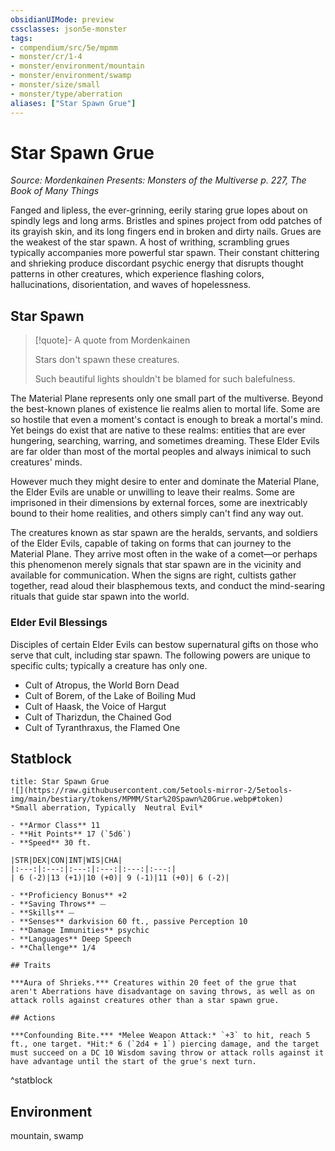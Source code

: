 ```yaml
---
obsidianUIMode: preview
cssclasses: json5e-monster
tags:
- compendium/src/5e/mpmm
- monster/cr/1-4
- monster/environment/mountain
- monster/environment/swamp
- monster/size/small
- monster/type/aberration
aliases: ["Star Spawn Grue"]
---
```

# Star Spawn Grue
*Source: Mordenkainen Presents: Monsters of the Multiverse p. 227, The Book of Many Things*  

Fanged and lipless, the ever-grinning, eerily staring grue lopes about on spindly legs and long arms. Bristles and spines project from odd patches of its grayish skin, and its long fingers end in broken and dirty nails. Grues are the weakest of the star spawn. A host of writhing, scrambling grues typically accompanies more powerful star spawn. Their constant chittering and shrieking produce discordant psychic energy that disrupts thought patterns in other creatures, which experience flashing colors, hallucinations, disorientation, and waves of hopelessness.

## Star Spawn

> [!quote]- A quote from Mordenkainen  
> 
> Stars don't spawn these creatures.
> 
> Such beautiful lights shouldn't be blamed for such balefulness.

The Material Plane represents only one small part of the multiverse. Beyond the best-known planes of existence lie realms alien to mortal life. Some are so hostile that even a moment's contact is enough to break a mortal's mind. Yet beings do exist that are native to these realms: entities that are ever hungering, searching, warring, and sometimes dreaming. These Elder Evils are far older than most of the mortal peoples and always inimical to such creatures' minds.

However much they might desire to enter and dominate the Material Plane, the Elder Evils are unable or unwilling to leave their realms. Some are imprisoned in their dimensions by external forces, some are inextricably bound to their home realities, and others simply can't find any way out.

The creatures known as star spawn are the heralds, servants, and soldiers of the Elder Evils, capable of taking on forms that can journey to the Material Plane. They arrive most often in the wake of a comet—or perhaps this phenomenon merely signals that star spawn are in the vicinity and available for communication. When the signs are right, cultists gather together, read aloud their blasphemous texts, and conduct the mind-searing rituals that guide star spawn into the world.

### Elder Evil Blessings

Disciples of certain Elder Evils can bestow supernatural gifts on those who serve that cult, including star spawn. The following powers are unique to specific cults; typically a creature has only one.

- Cult of Atropus, the World Born Dead  
- Cult of Borem, of the Lake of Boiling Mud  
- Cult of Haask, the Voice of Hargut  
- Cult of Tharizdun, the Chained God  
- Cult of Tyranthraxus, the Flamed One  

## Statblock

```ad-statblock
title: Star Spawn Grue
![](https://raw.githubusercontent.com/5etools-mirror-2/5etools-img/main/bestiary/tokens/MPMM/Star%20Spawn%20Grue.webp#token)
*Small aberration, Typically  Neutral Evil*

- **Armor Class** 11
- **Hit Points** 17 (`5d6`)
- **Speed** 30 ft.

|STR|DEX|CON|INT|WIS|CHA|
|:---:|:---:|:---:|:---:|:---:|:---:|
| 6 (-2)|13 (+1)|10 (+0)| 9 (-1)|11 (+0)| 6 (-2)|

- **Proficiency Bonus** +2
- **Saving Throws** ⏤
- **Skills** ⏤
- **Senses** darkvision 60 ft., passive Perception 10
- **Damage Immunities** psychic
- **Languages** Deep Speech
- **Challenge** 1/4

## Traits

***Aura of Shrieks.*** Creatures within 20 feet of the grue that aren't Aberrations have disadvantage on saving throws, as well as on attack rolls against creatures other than a star spawn grue.

## Actions

***Confounding Bite.*** *Melee Weapon Attack:* `+3` to hit, reach 5 ft., one target. *Hit:* 6 (`2d4 + 1`) piercing damage, and the target must succeed on a DC 10 Wisdom saving throw or attack rolls against it have advantage until the start of the grue's next turn.
```
^statblock

## Environment

mountain, swamp